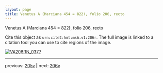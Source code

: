 ```yaml
---
layout: page
title: Venetus A (Marciana 454 = 822), folio 206, recto
---
```


Venetus A (Marciana 454 = 822), folio 206, recto

Cite this object as `urn:cite2:hmt:msA.v1:206r`.  The full image is linked to a citation tool you can use to cite regions of the image.

[![VA206RN_0377](http://www.homermultitext.org/iipsrv?IIIF=/project/homer/pyramidal/deepzoom/hmt/vaimg/2017a/VA206RN_0377.tif/full/800,/0/default.jpg)](http://www.homermultitext.org/ict2/?urn=urn:cite2:hmt:vaimg.2017a:VA206RN_0377) 

---

previous:  [205v](../205v/) | next: [206v](../206v/)